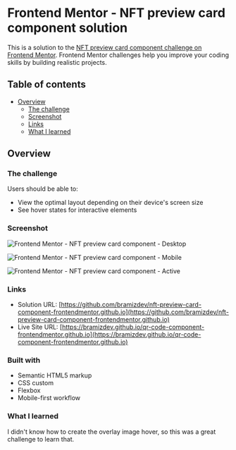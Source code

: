 # Frontend Mentor - NFT preview card component solution

This is a solution to the [NFT preview card component challenge on Frontend Mentor](https://www.frontendmentor.io/challenges/nft-preview-card-component-SbdUL_w0U). Frontend Mentor challenges help you improve your coding skills by building realistic projects.

## Table of contents

- [Overview](#overview)
  - [The challenge](#the-challenge)
  - [Screenshot](#screenshot)
  - [Links](#links)
  - [What I learned](#what-i-learned)

## Overview

### The challenge

Users should be able to:

- View the optimal layout depending on their device's screen size
- See hover states for interactive elements

### Screenshot

![Frontend Mentor - NFT preview card component - Desktop](https://user-images.githubusercontent.com/112894363/197906626-314fa150-3966-4b4e-bd88-bca1c239750a.png)

![Frontend Mentor - NFT preview card component - Mobile](https://user-images.githubusercontent.com/112894363/197906638-1f1934c3-30dc-4653-9697-244939b2ffd3.png)

![Frontend Mentor - NFT preview card component - Active](https://user-images.githubusercontent.com/112894363/197906652-fd95ff24-919d-4d86-8534-357c8256b07b.png)

### Links

- Solution URL: [https://github.com/bramizdev/nft-preview-card-component-frontendmentor.github.io](https://github.com/bramizdev/nft-preview-card-component-frontendmentor.github.io)
- Live Site URL: [https://bramizdev.github.io/qr-code-component-frontendmentor.github.io](https://bramizdev.github.io/qr-code-component-frontendmentor.github.io)

### Built with

- Semantic HTML5 markup
- CSS custom
- Flexbox
- Mobile-first workflow

### What I learned

I didn't know how to create the overlay image hover, so this was a great challenge to learn that.
